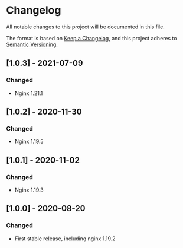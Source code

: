 # Changelog
All notable changes to this project will be documented in this file.

The format is based on [Keep a Changelog](https://keepachangelog.com/en/1.0.0/),
and this project adheres to [Semantic Versioning](https://semver.org/spec/v2.0.0.html).

## [1.0.3] - 2021-07-09
### Changed
- Nginx 1.21.1

## [1.0.2] - 2020-11-30
### Changed
- Nginx 1.19.5

## [1.0.1] - 2020-11-02
### Changed
- Nginx 1.19.3

## [1.0.0] - 2020-08-20
### Changed
- First stable release, including nginx 1.19.2
